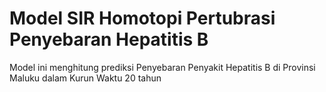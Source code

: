 # Model SIR Homotopi Pertubrasi Penyebaran Hepatitis B
Model ini menghitung prediksi Penyebaran Penyakit Hepatitis B di Provinsi Maluku dalam Kurun Waktu 20 tahun
